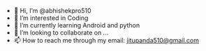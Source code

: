 - 👋 Hi, I’m @abhishekpro510
- 👀 I’m interested in Coding
- 🌱 I’m currently learning Android and python
- 💞️ I’m looking to collaborate on ...
- 📫 How to reach me through my email: jitupanda510@gmail.com

<!---
abhishekpro510/abhishekpro510 is a ✨ special ✨ repository because its `README.md` (this file) appears on your GitHub profile.
You can click the Preview link to take a look at your changes.
--->
